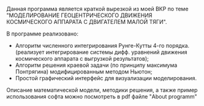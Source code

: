 Данная программа является краткой вырезкой из моей ВКР по теме "МОДЕЛИРОВАНИЕ ГЕОЦЕНТРИЧЕСКОГО ДВИЖЕНИЯ КОСМИЧЕСКОГО АППАРАТА С ДВИГАТЕЛЕМ МАЛОЙ ТЯГИ".

В программе реализовано:
 - Алгоритм численного интегрирования Рунге-Кутты 4-го порядка. (реализует интегрирование системы дифф. уравнений движения космического аппарата с выгрузкой результатов);
 - Алгоритм решения краевой задачи (по принципу максимума Понтрягина) модифицированным методом Ньютон;
 - Простой графический интерфейс для визуализации моделирования.

Описание математической модели, методики решения, а также пример использования софта можно посмотреть в pdf файле "About programm"
